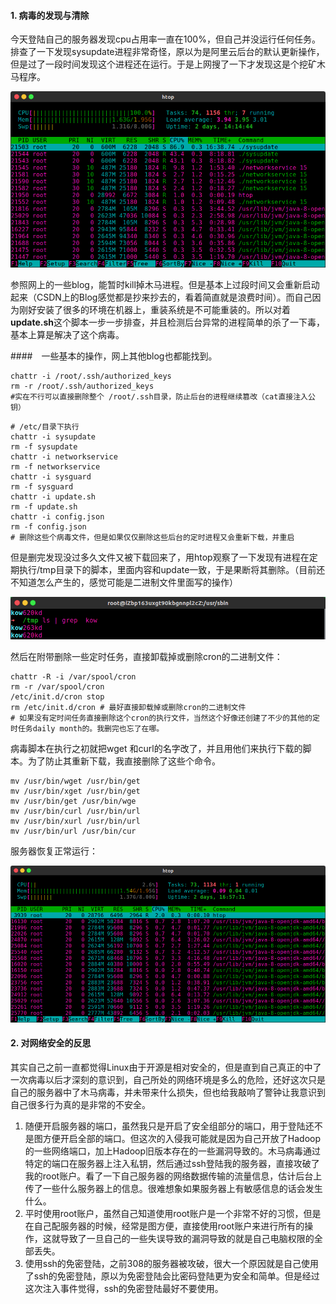 #### 1. 病毒的发现与清除

​	今天登陆自己的服务器发现cpu占用率一直在100%，但自己并没运行任何任务。排查了一下发现sysupdate进程非常奇怪，原以为是阿里云后台的默认更新操作，但是过了一段时间发现这个进程还在运行。于是上网搜了一下才发现这是个挖矿木马程序。

![1605162082664](img/1605162082664.png)

​	参照网上的一些blog，能暂时kill掉木马进程。但是基本上过段时间又会重新启动起来（CSDN上的Blog感觉都是抄来抄去的，看着简直就是浪费时间）。而自己因为刚好安装了很多的环境在机器上，重装系统是不可能重装的。所以对着 **update.sh**这个脚本一步一步排查，并且检测后台异常的进程简单的杀了一下毒，基本上算是解决了这个病毒。

####　一些基本的操作，网上其他blog也都能找到。

~~~shell
chattr -i /root/.ssh/authorized_keys
rm -r /root/.ssh/authorized_keys
#实在不行可以直接删除整个 /root/.ssh目录，防止后台的进程继续篡改（cat直接注入公钥）
~~~

~~~shell
# /etc/目录下执行
chattr -i sysupdate
rm -f sysupdate 
chattr -i networkservice
rm -f networkservice
chattr -i sysguard
rm -f sysguard
chattr -i update.sh
rm -f update.sh
chattr -i config.json
rm -f config.json
# 删除这些个病毒文件，但是如果仅仅删除这些后台的定时进程又会重新下载，并重启
~~~

但是删完发现没过多久文件又被下载回来了，用htop观察了一下发现有进程在定期执行/tmp目录下的脚本，里面内容和update一致，于是果断将其删除。（目前还不知道怎么产生的，感觉可能是二进制文件里面写的操作）

![1605167745369](img/1605167745369.png)

然后在附带删除一些定时任务，直接卸载掉或删除cron的二进制文件：

~~~shell
chattr -R -i /var/spool/cron
rm -r /var/spool/cron
/etc/init.d/cron stop
rm /etc/init.d/cron # 最好直接卸载掉或删除cron的二进制文件
# 如果没有定时间任务直接删除这个cron的执行文件，当然这个好像还创建了不少的其他的定时任务daily month的。我删完也忘了在哪。
~~~

病毒脚本在执行之初就把wget 和curl的名字改了，并且用他们来执行下载的脚本。为了防止其重新下载，我直接删除了这些个命令。

~~~shell
mv /usr/bin/wget /usr/bin/get
mv /usr/bin/xget /usr/bin/get
mv /usr/bin/get /usr/bin/wge
mv /usr/bin/curl /usr/bin/url
mv /usr/bin/xurl /usr/bin/url
mv /usr/bin/url /usr/bin/cur
~~~

服务器恢复正常运行：

![1605171799173](img/1605171799173.png)

#### 2. 对网络安全的反思

​	其实自己之前一直都觉得Linux由于开源是相对安全的，但是直到自己真正的中了一次病毒以后才深刻的意识到，自己所处的网络环境是多么的危险，还好这次只是自己的服务器中了木马病毒，并未带来什么损失，但也给我敲响了警钟让我意识到自己很多行为真的是非常的不安全。

1.  随便开启服务器的端口，虽然我只是开启了安全组部分的端口，用于登陆还不是图方便开启全部的端口。但这次的入侵我可能就是因为自己开放了Hadoop的一些网络端口，加上Hadoop旧版本存在的一些漏洞导致的。木马病毒通过特定的端口在服务器上注入私钥，然后通过ssh登陆我的服务器，直接攻破了我的root账户。看了一下自己服务器的网络数据传输的流量信息，估计后台上传了一些什么服务器上的信息。很难想象如果服务器上有敏感信息的话会发生什么。
2. 平时使用root账户，虽然自己知道使用root账户是一个非常不好的习惯，但是在自己配服务器的时候，经常是图方便，直接使用root账户来进行所有的操作，这就导致了一旦自己的一些失误导致的漏洞导致的就是自己电脑权限的全部丢失。
3. 使用ssh的免密登陆，之前308的服务器被攻破，很大一个原因就是自己使用了ssh的免密登陆，原以为免密登陆会比密码登陆更为安全和简单。但是经过这次注入事件觉得，ssh的免密登陆最好不要使用。